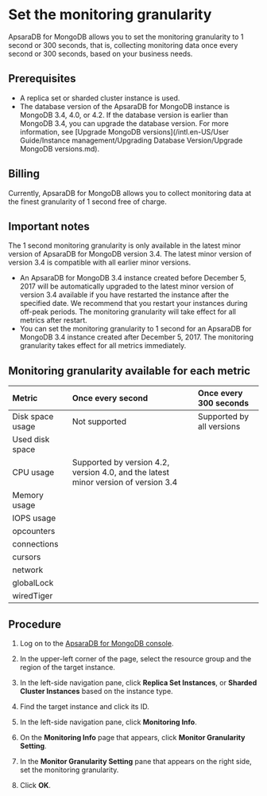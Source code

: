 # Set the monitoring granularity

ApsaraDB for MongoDB allows you to set the monitoring granularity to 1 second or 300 seconds, that is, collecting monitoring data once every second or 300 seconds, based on your business needs.

## Prerequisites

-   A replica set or sharded cluster instance is used.
-   The database version of the ApsaraDB for MongoDB instance is MongoDB 3.4, 4.0, or 4.2. If the database version is earlier than MongoDB 3.4, you can upgrade the database version. For more information, see [Upgrade MongoDB versions](/intl.en-US/User Guide/Instance management/Upgrading Database Version/Upgrade MongoDB versions.md).

## Billing

Currently, ApsaraDB for MongoDB allows you to collect monitoring data at the finest granularity of 1 second free of charge.

## Important notes

The 1 second monitoring granularity is only available in the latest minor version of ApsaraDB for MongoDB version 3.4. The latest minor version of version 3.4 is compatible with all earlier minor versions.

-   An ApsaraDB for MongoDB 3.4 instance created before December 5, 2017 will be automatically upgraded to the latest minor version of version 3.4 available if you have restarted the instance after the specified date. We recommend that you restart your instances during off-peak periods. The monitoring granularity will take effect for all metrics after restart.
-   You can set the monitoring granularity to 1 second for an ApsaraDB for MongoDB 3.4 instance created after December 5, 2017. The monitoring granularity takes effect for all metrics immediately.

## Monitoring granularity available for each metric

|Metric|Once every second|Once every 300 seconds|
|:-----|:----------------|:---------------------|
|Disk space usage|Not supported|Supported by all versions|
|Used disk space|
|CPU usage|Supported by version 4.2, version 4.0, and the latest minor version of version 3.4|
|Memory usage|
|IOPS usage|
|opcounters|
|connections|
|cursors|
|network|
|globalLock|
|wiredTiger|

## Procedure

1.  Log on to the [ApsaraDB for MongoDB console](https://mongodb.console.aliyun.com/).

2.  In the upper-left corner of the page, select the resource group and the region of the target instance.

3.  In the left-side navigation pane, click **Replica Set Instances**, or **Sharded Cluster Instances** based on the instance type.

4.  Find the target instance and click its ID.

5.  In the left-side navigation pane, click **Monitoring Info**.

6.  On the **Monitoring Info** page that appears, click **Monitor Granularity Setting**.

7.  In the **Monitor Granularity Setting** pane that appears on the right side, set the monitoring granularity.

8.  Click **OK**.



